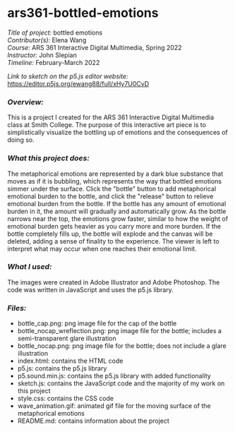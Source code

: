 # ars361-bottled-emotions

*Title of project:* bottled emotions      
*Contributor(s):* Elena Wang     
*Course:* ARS 361 Interactive Digital Multimedia, Spring 2022       
*Instructor:* John Slepian        
*Timeline:* February-March 2022       

*Link to sketch on the p5.js editor website:* https://editor.p5js.org/ewang88/full/xHy7U0CvD

### *Overview:*      
This is a project I created for the ARS 361 Interactive Digital Multimedia class at Smith College. The purpose of this interactive art piece is to simplistically visualize the bottling up of emotions and the consequences of doing so. 

### *What this project does:*        
The metaphorical emotions are represented by a dark blue substance that moves as if it is bubbling, which represents the way that bottled emotions simmer under the surface. Click the "bottle" button to add metaphorical emotional burden to the bottle, and click the "release" button to relieve emotional burden from the bottle. If the bottle has any amount of emotional burden in it, the amount will gradually and automatically grow. As the bottle narrows near the top, the emotions grow faster, similar to how the weight of emotional burden gets heavier as you carry more and more burden. If the bottle completely fills up, the bottle will explode and the canvas will be deleted, adding a sense of finality to the experience. The viewer is left to interpret what may occur when one reaches their emotional limit.

### *What I used:*     
The images were created in Adobe Illustrator and Adobe Photoshop. The code was written in JavaScript and uses the p5.js library.

### *Files:*    
* bottle_cap.png: png image file for the cap of the bottle
* bottle_nocap_wreflection.png: png image file for the bottle; includes a semi-transparent glare illustration
* bottle_nocap.png: png image file for the bottle; does not include a glare illustration
* index.html: contains the HTML code
* p5.js: contains the p5.js library
* p5.sound.min.js: contains the p5.js library with added functionality
* sketch.js: contains the JavaScript code and the majority of my work on this project
* style.css: contains the CSS code
* wave_animation.gif: animated gif file for the moving surface of the metaphorical emotions
* README.md: contains information about the project
